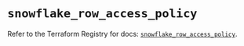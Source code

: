 # `snowflake_row_access_policy`

Refer to the Terraform Registry for docs: [`snowflake_row_access_policy`](https://registry.terraform.io/providers/snowflakedb/snowflake/2.2.0/docs/resources/row_access_policy).
